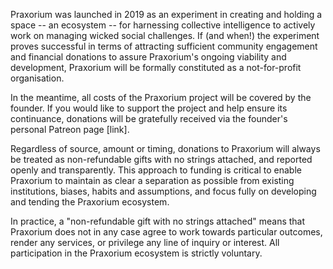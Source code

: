 Praxorium was launched in 2019 as an experiment in creating and holding a space -- an ecosystem -- for harnessing collective intelligence to actively work on managing wicked social challenges. If (and when!) the experiment proves successful in terms of attracting sufficient community engagement and financial donations to assure Praxorium's ongoing viability and development, Praxorium will be formally constituted as a not-for-profit organisation. 

In the meantime, all costs of the Praxorium project will be covered by the founder. If you would like to support the project and help ensure its continuance, donations will be gratefully received via the founder's personal Patreon page [link].

Regardless of source, amount or timing, donations to Praxorium will always be treated as non-refundable gifts with no strings attached, and reported openly and transparently. This approach to funding is critical to enable Praxorium to maintain as clear a separation as possible from existing institutions, biases, habits and assumptions, and focus fully on developing and tending the Praxorium ecosystem. 

In practice, a "non-refundable gift with no strings attached" means that Praxorium does not in any case agree to work towards particular outcomes, render any services, or privilege any line of inquiry or interest. All participation in the Praxorium ecosystem is strictly voluntary.
